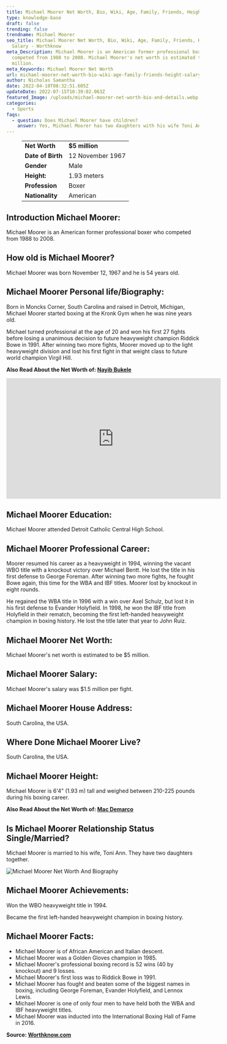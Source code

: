 ```yaml
---
title: Michael Moorer Net Worth, Bio, Wiki, Age, Family, Friends, Height & Salary
type: knowledge-base
draft: false
trending: false
trendname: Michael Moorer
seo_title: Michael Moorer Net Worth, Bio, Wiki, Age, Family, Friends, Height &
  Salary - Worthknow
meta_Description: Michael Moorer is an American former professional boxer who
  competed from 1988 to 2008. Michael Moorer's net worth is estimated to be $5
  million.
meta_Keywords: Michael Moorer Net Worth
url: michael-moorer-net-worth-bio-wiki-age-family-friends-height-salary
author: Nicholas Samantha
date: 2022-04-18T08:32:51.605Z
updateDate: 2022-07-15T10:39:02.063Z
featured_Image: /uploads/michael-moorer-net-worth-bio-and-details.webp
categories:
  - Sports
faqs:
  - question: Does Michael Moorer have children?
    answer: Yes, Michael Moorer has two daughters with his wife Toni Ann.
---
```

<figure class="wp-block-table is-style-stripes">
  <table>
    <tbody>
      <tr>
        <td>
          <strong>Net Worth</strong>
        </td>
        <td>
          <strong>$5 million</strong>
        </td>
      </tr>
      <tr>
        <td>
          <strong>Date of Birth</strong>
        </td>
        <td>12 November 1967</td>
      </tr>
      <tr>
        <td>
          <strong>Gender</strong>
        </td>
        <td>Male</td>
      </tr>
      <tr>
        <td>
          <strong>Height:</strong>
        </td>
        <td>1.93 meters</td>
      </tr>
      <tr>
        <td>
          <strong>Profession</strong>
        </td>
        <td>Boxer</td>
      </tr>
      <tr>
        <td>
          <strong>Nationality</strong>
        </td>
        <td>American</td>
      </tr>
    </tbody>
  </table>
</figure>

## **Introduction Michael Moorer:**

Michael Moorer is an American former professional boxer who competed from 1988 to 2008.

## **How old is Michael Moorer?**

Michael Moorer was born November 12, 1967 and he is 54 years old.

## **Michael Moorer Personal life/Biography:**

Born in Moncks Corner, South Carolina and raised in Detroit, Michigan, Michael Moorer started boxing at the Kronk Gym when he was nine years old.

Michael turned professional at the age of 20 and won his first 27 fights before losing a unanimous decision to future heavyweight champion Riddick Bowe in 1991. After winning two more fights, Moorer moved up to the light heavyweight division and lost his first fight in that weight class to future world champion Virgil Hill.

**Also Read About the Net Worth of: <a href="https://worthknow.com/nayib-bukele-net-worth-bio-wiki-age-family-friends-height-salary/" target="_blank" rel="noopener">Nayib Bukele</a>**

<iframe width="560" height="315" src="https://www.youtube.com/embed/6UMwARucDHc" title="YouTube video player" frameborder="0" allow="accelerometer; autoplay; clipboard-write; encrypted-media; gyroscope; picture-in-picture" allowfullscreen></iframe>

## **Michael Moorer Education:**

Michael Moorer attended Detroit Catholic Central High School.

## **Michael Moorer Professional Career:**

Moorer resumed his career as a heavyweight in 1994, winning the vacant WBO title with a knockout victory over Michael Bentt. He lost the title in his first defense to George Foreman. After winning two more fights, he fought Bowe again, this time for the WBA and IBF titles. Moorer lost by knockout in eight rounds.

He regained the WBA title in 1996 with a win over Axel Schulz, but lost it in his first defense to Evander Holyfield. In 1998, he won the IBF title from Holyfield in their rematch, becoming the first left-handed heavyweight champion in boxing history. He lost the title later that year to John Ruiz.

## **Michael Moorer Net Worth:**

Michael Moorer's net worth is estimated to be $5 million.

## **Michael Moorer Salary:**

Michael Moorer's salary was $1.5 million per fight.

## Michael Moorer House Address:

South Carolina, the USA.

## Where Done Michael Moorer Live?

South Carolina, the USA.

## **Michael Moorer Height:**

Michael Moorer is 6'4" (1.93 m) tall and weighed between 210-225 pounds during his boxing career.

**Also Read About the Net Worth of: <a href="https://worthknow.com/mac-demarco-net-worth-bio-wiki-age-family-friends-height-salary/" target="_blank" rel="noopener">Mac Demarco</a>**

## **Is Michael Moorer Relationship Status Single/Married?**

Michael Moorer is married to his wife, Toni Ann. They have two daughters together.

![Michael Moorer Net Worth And Biography](/uploads/michael-moorer-net-worth-.webp)

## **Michael Moorer Achievements:**

Won the WBO heavyweight title in 1994.

Became the first left-handed heavyweight champion in boxing history.

## **Michael Moorer Facts:**

* Michael Moorer is of African American and Italian descent.
* Michael Moorer was a Golden Gloves champion in 1985.
* Michael Moorer's professional boxing record is 52 wins (40 by knockout) and 9 losses.
* Michael Moorer's first loss was to Riddick Bowe in 1991.
* Michael Moorer has fought and beaten some of the biggest names in boxing, including George Foreman, Evander Holyfield, and Lennox Lewis.
* Michael Moorer is one of only four men to have held both the WBA and IBF heavyweight titles.
* Michael Moorer was inducted into the International Boxing Hall of Fame in 2016.

**Source: <a href="https://worthknow.com/" target="_blank" rel="noopener">Worthknow.com</a>**